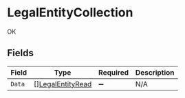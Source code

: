 # LegalEntityCollection

OK


## Fields

| Field                                                       | Type                                                        | Required                                                    | Description                                                 |
| ----------------------------------------------------------- | ----------------------------------------------------------- | ----------------------------------------------------------- | ----------------------------------------------------------- |
| `Data`                                                      | [][LegalEntityRead](../../models/shared/legalentityread.md) | :heavy_minus_sign:                                          | N/A                                                         |